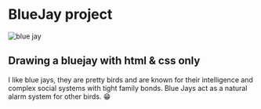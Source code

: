 # BlueJay project
![blue jay](https://avatars.githubusercontent.com/u/57964919?v=4)
## Drawing a bluejay with html & css only
I like blue jays, they are pretty birds and are known for their intelligence and complex social systems with tight family bonds.
Blue Jays act as a natural alarm system for other birds. 😁

